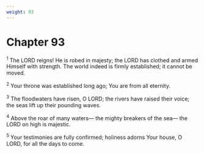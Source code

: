 ```yaml
---
weight: 93
---
```


# Chapter 93

<sup>1</sup> The LORD reigns! He is robed in majesty; the LORD has clothed and armed Himself with strength. The world indeed is firmly established; it cannot be moved. 

<sup>2</sup> Your throne was established long ago; You are from all eternity. 

<sup>3</sup> The floodwaters have risen, O LORD; the rivers have raised their voice; the seas lift up their pounding waves. 

<sup>4</sup> Above the roar of many waters— the mighty breakers of the sea— the LORD on high is majestic. 

<sup>5</sup> Your testimonies are fully confirmed; holiness adorns Your house, O LORD, for all the days to come. 


